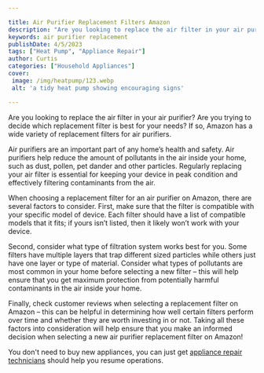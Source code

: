 ```yaml
---

title: Air Purifier Replacement Filters Amazon
description: "Are you looking to replace the air filter in your air purifier? Are you trying to decide which replacement filter is best for your...get more info"
keywords: air purifier replacement
publishDate: 4/5/2023
tags: ["Heat Pump", "Appliance Repair"]
author: Curtis
categories: ["Household Appliances"]
cover: 
 image: /img/heatpump/123.webp
 alt: 'a tidy heat pump showing encouraging signs'

---
```


Are you looking to replace the air filter in your air purifier? Are you trying to decide which replacement filter is best for your needs? If so, Amazon has a wide variety of replacement filters for air purifiers.

Air purifiers are an important part of any home’s health and safety. Air purifiers help reduce the amount of pollutants in the air inside your home, such as dust, pollen, pet dander and other particles. Regularly replacing your air filter is essential for keeping your device in peak condition and effectively filtering contaminants from the air. 

When choosing a replacement filter for an air purifier on Amazon, there are several factors to consider. First, make sure that the filter is compatible with your specific model of device. Each filter should have a list of compatible models that it fits; if yours isn’t listed, then it likely won’t work with your device. 

Second, consider what type of filtration system works best for you. Some filters have multiple layers that trap different sized particles while others just have one layer or type of material. Consider what types of pollutants are most common in your home before selecting a new filter – this will help ensure that you get maximum protection from potentially harmful contaminants in the air inside your home. 

Finally, check customer reviews when selecting a replacement filter on Amazon – this can be helpful in determining how well certain filters perform over time and whether they are worth investing in or not. Taking all these factors into consideration will help ensure that you make an informed decision when selecting a new air purifier replacement filter on Amazon!

You don't need to buy new appliances, you can just get <a href="/pages/appliance-repair-technicians/">appliance repair technicians</a> should help you resume operations.